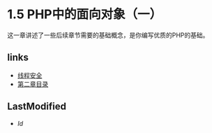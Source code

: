 # 1.5 PHP中的面向对象（一） 


这一章讲述了一些后续章节需要的基础概念，是你编写优质的PHP的基础。


## links
   * [线程安全](<1.4.md>)
   * [第二章目录](<2.md>)

## LastModified 
   * $Id$
